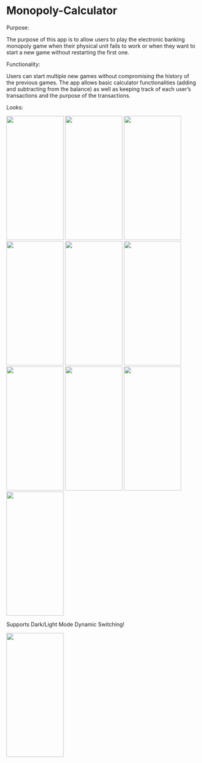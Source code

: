# Monopoly-Calculator

Purpose: 

The purpose of this app is to allow users to play the electronic banking monopoly game when their physical unit fails to work or when they want to start a new game without restarting the first one.


Functionality: 

Users can start multiple new games without compromising the history of the previous games. The app allows basic calculator functionalities (adding and subtracting from the balance) as well as keeping track of each user’s transactions and the purpose of the transactions.

Looks:


<img src="https://user-images.githubusercontent.com/96053567/189500946-59bae55d-3dae-4192-b93e-9f3e73a69904.PNG" width="150" height="325"> <img src="https://user-images.githubusercontent.com/96053567/189500948-da0d3d70-c15d-41f3-8fdb-945c32cb5cea.PNG" width="150" height="325"> <img src="https://user-images.githubusercontent.com/96053567/189500949-a02695c7-b80f-4d62-bc2d-f0217edb1dee.PNG" width="150" height="325">
<img src="https://user-images.githubusercontent.com/96053567/189500950-82623a51-8662-4216-bd1b-06eb8146cceb.PNG" width="150" height="325">
<img src="https://user-images.githubusercontent.com/96053567/189500954-f8cef6fa-113d-400b-929b-444e67605e0f.PNG" width="150" height="325">
<img src="https://user-images.githubusercontent.com/96053567/189500956-7882bfa4-4e4b-47eb-b1e8-45935fbb506d.PNG" width="150" height="325">
<img src="https://user-images.githubusercontent.com/96053567/189500957-43b25988-0980-468e-a90e-4d6358f847dd.PNG" width="150" height="325">
<img src="https://user-images.githubusercontent.com/96053567/189500959-73fd7c94-815f-411a-b9c8-4ec770bf30fa.PNG" width="150" height="325">
<img src="https://user-images.githubusercontent.com/96053567/189500961-18a74835-c534-4d27-89b2-01e0abe55483.PNG" width="150" height="325">
<img src="https://user-images.githubusercontent.com/96053567/189500963-40276e16-aecf-4bf9-a72d-b749b09f902d.PNG" width="150" height="325">

Supports Dark/Light Mode Dynamic Switching! 

<img src="https://user-images.githubusercontent.com/96053567/189501574-640e0081-9b4a-4b66-abc9-bb9f23bd8481.mp4" width="150" height="325">
